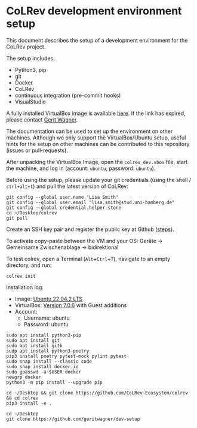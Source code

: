 # CoLRev development environment setup

This document describes the setup of a development environment for the CoLRev project.

The setup includes:
- Python3, pip
- git
- Docker
- CoLRev
- continuous integration (pre-commit hooks)
- VisualStudio

A fully installed VirtualBox image is available [here](https://gigamove.rwth-aachen.de/de/download/9453143c22408f2757dfd9946ec2fe0a). If the link has expired, please contact [Gerit Wagner](mailto:gerit.wagner@uni-bamberg.de).

The documentation can be used to set up the environment on other machines.
Although we only support the VirtualBox/Ubuntu setup, useful hints for the setup on other machines can be contributed to this repository (issues or pull-requests).

After unpacking the VirtualBox Image, open the ``colrev_dev.vbox`` file, start the machine, and log in (account: ``ubuntu``, password: ``ubuntu``).

Before using the setup, please update your git credentials (using the shell / ``ctrl+alt+t``) and pull the latest version of CoLRev:

```
git config --global user.name "Lisa Smith"
git config --global user.email "lisa.smith@stud.uni-bamberg.de"
git config --global credential.helper store
cd ~/Desktop/colrev
git pull
```

Create an SSH key pair and register the public key at Github ([steps](https://docs.github.com/en/authentication/connecting-to-github-with-ssh/generating-a-new-ssh-key-and-adding-it-to-the-ssh-agent)).


To activate copy-paste between the VM and your OS: Geräte &rarr; Gemeinsame Zwischenablage &rarr; bidirektional


To test colrev, open a Terminal (``Alt``+``Ctrl``+``T``), navigate to an empty directory, and run:

```
colrev init
```

Installation log:

- Image: [Ubuntu 22.04.2 LTS](https://ubuntu.com/download/desktop/thank-you?version=22.04.2&architecture=amd64)
- VirtualBox: [Version 7.0.6](https://www.virtualbox.org/) with Guest additions
- Account: 
  - Username: ubuntu
  - Password: ubuntu

```
sudo apt install python3-pip
sudo apt install git
sudo apt install gitk
sudp apt install python3-poetry
pip3 install poetry pytest-mock pylint pytest
sudo snap install --classic code
sudo snap install docker.io
sudo gpasswd -a $USER docker
newgrp docker
python3 -m pip install --upgrade pip

cd ~/Desktop && git clone https://github.com/CoLRev-Ecosystem/colrev && cd colrev
pip3 install -e .

cd ~/Desktop
git clone https://github.com/geritwagner/dev-setup

```
